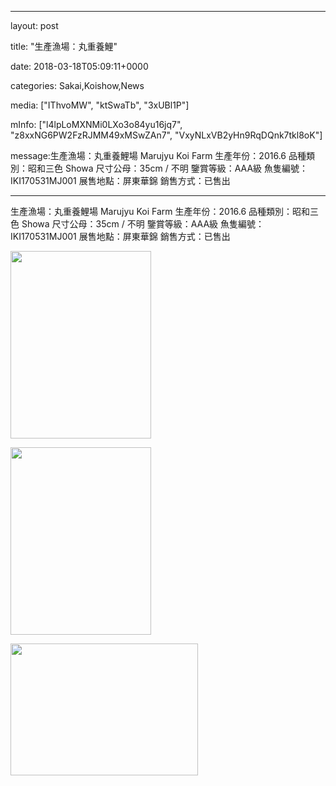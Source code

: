 
--- 

layout: post 

title:  "生產漁場：丸重養鯉" 

date:   2018-03-18T05:09:11+0000 

categories: Sakai,Koishow,News 

media: ["IThvoMW", "ktSwaTb", "3xUBl1P"] 

mInfo: ["l4lpLoMXNMi0LXo3o84yu16jq7", "z8xxNG6PW2FzRJMM49xMSwZAn7", "VxyNLxVB2yHn9RqDQnk7tkl8oK"] 

message:生產漁場：丸重養鯉場 Marujyu Koi Farm
生產年份：2016.6
品種類別：昭和三色 Showa
尺寸公母：35cm / 不明
鑒賞等級：AAA級
魚隻編號：IKI170531MJ001
展售地點：屏東華錦
銷售方式：已售出


--- 

生產漁場：丸重養鯉場 Marujyu Koi Farm
生產年份：2016.6
品種類別：昭和三色 Showa
尺寸公母：35cm / 不明
鑒賞等級：AAA級
魚隻編號：IKI170531MJ001
展售地點：屏東華錦
銷售方式：已售出


<a href="https://i.imgur.com/IThvoMW.jpg"><img src="https://i.imgur.com/IThvoMW.jpg" height=300 width=225 /></a> 

 
<a href="https://i.imgur.com/ktSwaTb.jpg"><img src="https://i.imgur.com/ktSwaTb.jpg" height=300 width=225 /></a> 

 
<a href="https://i.imgur.com/3xUBl1P.jpg"><img src="https://i.imgur.com/3xUBl1P.jpg" height=211 width=300 /></a> 
 



